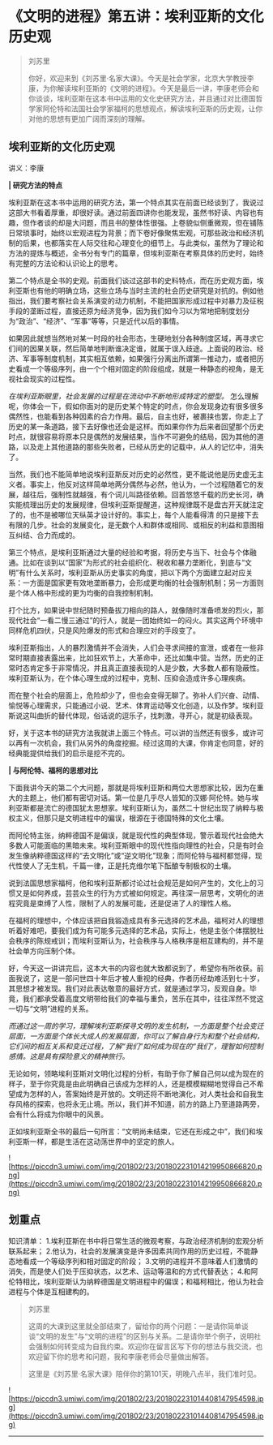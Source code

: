 # 《文明的进程》第五讲：埃利亚斯的文化历史观

> 刘苏里
> 
> 你好，欢迎来到《刘苏里·名家大课》。今天是社会学家，北京大学教授李康，为你解读埃利亚斯的《文明的进程》。今天是最后一讲，李康老师会和你谈谈，埃利亚斯在这本书中运用的文化史研究方法，并且通过对比德国哲学家阿伦特和法国社会学家福柯的思想观点，解读埃利亚斯的历史观，让你对他的思想有更加广阔而深刻的理解。

## 埃利亚斯的文化历史观

讲义：李康

 **| 研究方法的特点**

埃利亚斯在这本书中运用的研究方法，第一个特点其实在前面已经谈到了，我说过这部大书看着厚重，却很好读。通过前面四讲你也能发现，虽然书好读、内容也有趣，但作者谈的却是大问题，而且书的整体性很强。上卷貌似侧重微观，但在铺陈日常琐事时，始终以宏观进程为背景；而下卷好像聚焦宏观，可那些政治和经济机制的后果，也都落实在人际交往和心理变化的细节上。与此类似，虽然为了理论和方法的提炼与概述，全书分有专门的篇章，但埃利亚斯在考察具体的历史时，始终有完整的方法论和认识论上的思考。

第二个特点是全书的史观。前面我们谈过这部书的史料特点，而在历史观方面，埃利亚斯也有他的明确立场，这些立场与当时主流的社会历史研究是对抗的。例如他指出，我们要考察社会关系演变的动力机制，不能把国家形成过程中对暴力及征税手段的垄断过程，直接还原为经济竞争，因为我们如今习以为常地把制度划分为“政治”、“经济”、“军事”等等，只是近代以后的事情。

如果因此就想当然地对某一时段的社会形态，生硬地划分各种制度区域，再寻求它们间的因果关联，然后简单地判断谁决定谁，就属于误入歧途。上面说的政治、经济、军事等制度机制，其实相互依赖，如果强行分离出所谓第一推动力，或者把历史看成一个等级序列，由一个个相对固定的阶段组成，就是一种静态的视角，是无视社会现实的过程性。

 *在埃利亚斯眼里，社会发展的过程是在流动中不断地形成特定的塑型。* 怎么理解呢，你体会一下，假如你面对的是历史某个特定的时点，你会发现身边有很多很多偶然性，也能看到各种因素的合力作用。最后，自主也好，被裹挟也罢，你走上了历史的某一条道路，接下去好像也还会是这样。而如果你作为后来者回望那个历史时点，就很容易将原本只是偶然的发展结果，当作不可避免的结局，因为其他的道路，以及走上其他道路的那些失败者，已经从历史的记载中，从人的记忆中，消失了。

当然，我们也不能简单地说埃利亚斯反对历史的必然性，更不能说他是历史虚无主义者。事实上，他反对这样简单地两分偶然与必然，他认为，一个过程随着它的发展，越往后，强制性就越强，有个词儿叫路径依赖。回首悠悠千载的历史长河，确实能梳理出历史的发展规律，但埃利亚斯提醒道，这种规律既不是盘古开天就注定了的，也不是被哪位天纵英才设计好的。事实上，每个人能看得清 的只是接下去有限的几步。社会的发展变化，是无数个人和群体或相同、或相反的利益和意图相互纠结、合力而成的。

第三个特点，是埃利亚斯通过大量的经验和考据，将历史与当下、社会与个体融通。比如在谈到以“国家”为形式的社会组织化、税收和暴力垄断化，到底与“文明”有什么关系时，埃利亚斯从历史事实的角度，把以下两个方面建立起对应关系：一方面是国家更有效地垄断暴力，会形成更均衡的社会强制机制；另一方面则是个体人格中形成的更为均衡的自我控制机制。

打个比方，如果说中世纪随时预备拔刀相向的路人，就像随时准备喷发的烈火，那现代社会“一看二慢三通过”的行人，就是一团始终如一的闷火。其实这两个环境中同样危机四伏，只是风险爆发的形式和合理应对的手段变了。

埃利亚斯指出，人的暴烈激情并不会消失，人们会寻求间接的宣泄，或者在一些非常时期直接表露出来，比如狂欢节上，大革命中，还比如集中营。当然，历史的正常时态肯定多于非常情况，并且真正直接表现的人是少数，大多数人都有隐蔽性。埃利亚斯认为，在个体心理生成的过程中，克制、压抑会造成许多心理疾病。

而在整个社会的层面上，危险却少了，但也会变得无聊了。弥补人们兴奋、动情、愉悦等心理需求，只能通过小说、艺术、体育运动等文化创造，以及作梦。埃利亚斯说这叫曲折的替代体现，俗话说的逗乐子，找刺激，寻开心，就是初级表现。

好，关于这本书的研究方法我就讲上面三个特点。可以讲的当然还有很多，或许可以再有一次机会，我们从另外的角度挖掘。经过这周的大课，你肯定也同意，好的经典能提供给我们的启示是挖不完的。

 **| 与阿伦特、福柯的思想对比**

下面我讲今天的第二个大问题，那就是将埃利亚斯和两位大思想家比较，因为在重大的主题上，他们都有密切对话。第一位是几乎尽人皆知的汉娜·阿伦特。她与埃利亚斯都是流亡的德国犹太思想家。埃利亚斯认为，虽然二十世纪出现了纳粹与极权主义，但那只是文明进程中的偏误，根源在于德国特殊的文化土壤。

而阿伦特主张，纳粹德国不是偏误，就是现代性的典型体现，警示着现代社会绝大多数人可能面临的黑暗未来。埃利亚斯眼中的现代性指向理性的社会，只是有时会发生像纳粹德国这样的“去文明化”或“逆文明化”现象；而阿伦特与福柯都觉得，现代性使人了无生机，千篇一律，正是托克维尔笔下酝酿专制极权的土壤。

说到法国思想家福柯，他和埃利亚斯都讨论过社会规范是如何产生的，文化上的习惯又是如何养成，芸芸众生的行为方式被如何规定。再往深一层思考，文明化的进程究竟是束缚了人性，限制了人的发展可能，还是促进了人的理性人格。

在福柯的理想中，个体应该把自我锻造成具有多元选择的艺术品，福柯对人的理想听着好难吧，要我们成为有可能多元选择的艺术品，实际上，他是主张个体摆脱社会秩序的陈规戒训；而埃利亚斯认为，社会秩序与人格秩序是相互建构的，并不是社会单方向压制个体。

好，今天这一讲讲完后，这本大书的内容也就大致都说到了，希望你有所收获。前面我说了，这是一部问世四十年后才被人重视的经典，作者历经劫难活到七十岁，其思想才被发现。我们对此表达敬意的最好方式，就是通过学习，反观自身。毕竟，我们都承受着高度文明带给我们的幸福与重负，苦乐在其中，往往浑然不觉这一切与“文明”进程的关系。

 *而通过这一周的学习，理解埃利亚斯探寻文明的发生机制，一方面是整个社会变迁层面，一方面是个体长大成人的发展层面，你可以了解自身行为和整个社会结构，它们间的相互关系和变迁过程，了解“我们”如何成为现在的“我们”，理智如何控制感情。这是具有探险意义的精神旅行。*

无论如何，领略埃利亚斯对文明化过程的分析，有助于你了解自己何以成为现在的样子，至于你究竟是由此明确自己该成为怎样的人，还是模模糊糊地觉得自己不希望成为怎样的人，答案始终是开放的。文明还将不断地演化，对人类社会和自我生存风格的探索，也将永无止境。所以，我们并不知道，前方的路上乃至道路两旁，会有什么将成为你眼中的风景。

正如埃利亚斯全书的最后一句所言：“文明尚未结束，它还在形成之中”，我们和埃利亚斯一样，都是生活在这动荡世界中的坚定的旅人。

![https://piccdn3.umiwi.com/img/201802/23/201802231014219950866820.png](https://piccdn3.umiwi.com/img/201802/23/201802231014219950866820.png)

## 划重点

知识清单：
1.埃利亚斯在书中将日常生活的微观考察，与政治经济机制的宏观分析联系起来；
2.他认为，社会的发展演变是许多因素共同作用的历史过程，不能静态地看成一个等级序列和相对固定的阶段；
3.文明的进程并不意味着人们激情的消失，而是使人们处于压抑状态，以艺术、运动等温和的方式代替表达；
4.和阿伦特相比，埃利亚斯认为纳粹德国是文明进程中的偏误；和福柯相比，他认为社会进程与个体是互相建构的。

> 刘苏里
> 
> 这周的大课到这里就全部结束了，留给你的两个问题：一是请你简单谈谈“文明的发生”与“文明的进程”的区别与关系。二是请你举个例子，说明社会强制如何转变成为自我约束。欢迎你在留言区写下你的想法与我交流，也欢迎留下你的思考和问题，我和李康老师会尽量做出解答。
> 
> 这里是《刘苏里·名家大课》陪伴你的第101天，明晚八点半，我们准时见。

![https://piccdn3.umiwi.com/img/201802/23/201802231014408147954598.jpg](https://piccdn3.umiwi.com/img/201802/23/201802231014408147954598.jpg)

---
